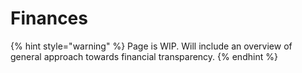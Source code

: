 # Finances

{% hint style="warning" %}
Page is WIP. Will include an overview of general approach towards financial transparency.
{% endhint %}
